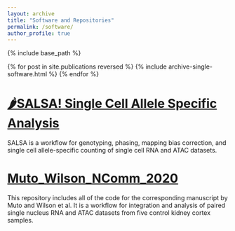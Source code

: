 ```yaml
---
layout: archive
title: "Software and Repositories"
permalink: /software/
author_profile: true
---
```


{% include base_path %}

{% for post in site.publications reversed %}
  {% include archive-single-software.html %}
{% endfor %}


# [**🌶️SALSA! Single Cell Allele Specific Analysis**](https://github.com/p4rkerw/SALSA) <br>
SALSA is a workflow for genotyping, phasing, mapping bias correction, and single cell allele-specific counting of single cell RNA and ATAC datasets.


# [**Muto_Wilson_NComm_2020**](https://github.com/p4rkerw/Muto_Wilson_NComm_2020) <br>
This repository includes all of the code for the corresponding manuscript by Muto and Wilson et al. It is a workflow for integration and analysis of paired single nucleus RNA and ATAC datasets from five control kidney cortex samples.
